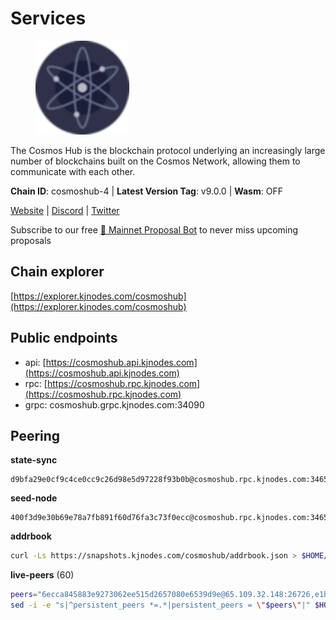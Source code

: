 # Services

<figure><img src="https://raw.githubusercontent.com/kj89/cosmos-images/main/logos/cosmoshub.png" width="150" alt=""><figcaption></figcaption></figure>

The Cosmos Hub is the blockchain protocol underlying an  increasingly large number of blockchains built on the  Cosmos Network, allowing them to communicate with each other.

**Chain ID**: cosmoshub-4 | **Latest Version Tag**: v9.0.0 | **Wasm**: OFF

[Website](https://hub.cosmos.network) | [Discord](https://discord.gg/cosmosnetwork) | [Twitter](https://twitter.com/cosmoshub)



Subscribe to our free [🤖 Mainnet Proposal Bot](https://t.me/kjnodes_proposal_bot) to never miss upcoming proposals


## Chain explorer
[https://explorer.kjnodes.com/cosmoshub](https://explorer.kjnodes.com/cosmoshub)

## Public endpoints

* api: [https://cosmoshub.api.kjnodes.com](https://cosmoshub.api.kjnodes.com)
* rpc: [https://cosmoshub.rpc.kjnodes.com](https://cosmoshub.rpc.kjnodes.com)
* grpc: cosmoshub.grpc.kjnodes.com:34090

## Peering

**state-sync**

```text
d9bfa29e0cf9c4ce0cc9c26d98e5d97228f93b0b@cosmoshub.rpc.kjnodes.com:34656
```

**seed-node**

```text
400f3d9e30b69e78a7fb891f60d76fa3c73f0ecc@cosmoshub.rpc.kjnodes.com:34659
```

**addrbook**
```bash
curl -Ls https://snapshots.kjnodes.com/cosmoshub/addrbook.json > $HOME/.gaia/config/addrbook.json
```

**live-peers** (60)
```bash
peers="6ecca845883e9273062ee515d2657080e6539d9e@65.109.32.148:26726,e1b058e5cfa2b836ddaa496b10911da62dcf182e@23.88.21.225:26656,2b4b4e3b376af4becd60865cc71f81c7e148375c@83.125.137.151:26656,ee767901f4a7eaf44603ef0a5b6e5edac118ba1e@74.118.136.149:26656,27ad834c62dbefc5beb74be7575515927bd07c58@193.176.85.151:26656,2286eeee09fcf37e768dfffc0db8c821b9231b7b@204.16.244.78:26656,a09ed43e09f773e39855dc5d8b6a220eff4cb947@204.16.241.207:26656,d9bfa29e0cf9c4ce0cc9c26d98e5d97228f93b0b@65.109.88.38:34656,4ddba29a7dfa740a4edeb5c620c963f67f951e1d@5.9.72.212:2000,1cce99042f884d669e7287e3e362bff8e385c63e@46.4.79.183:26726,c940e11c1072dad06da3b1b48ca92966bb37e93a@74.96.207.58:28721,ca5011c44fd74d95e7fca487c69e301df195750c@65.108.122.246:26726,4c46d32cbc4777c59a91a53fdadf8a3fa362036e@116.202.10.68:26656,82588f011491c6100d922d133f52fc23460b9231@95.216.230.145:26656,bba10290da32f3cb41e15c3a192413666ce05cee@23.88.18.129:26656,44594a57ce538a21f8558bcb1c9ce560ad879e3e@15.235.114.84:26656,67685d93f2256caa7a2d53e3a104f9e437c3d247@95.216.114.244:26656,213857e741833d17275ea559bb2d0342398cec99@35.245.206.45:26656,fe21dd474640247888fc7c4dce82da8da08a8bfd@135.181.113.227:26656,8a210f1bcfc9015a7bc18dcc5add29c0dce3f2dc@95.217.127.25:26656,b6b9bc1a0c18d12be759111bb3a0d9a8958120c7@57.128.20.184:26656,21324a8ab48c26d64a71cea42654e3554e1845f8@222.252.2.167:26656,6a2f3ad43b13d5647bc95f491399c8dab108472f@170.64.164.123:26090,e829d4764a5cecc44b3414777853b34407b36601@185.16.39.179:26656,1279eae188599463661c3e2b9ab492615a6d7079@65.108.235.32:2010,1da54d20c7339713f1d6d28dd2117087dd33d0ca@5.9.59.145:26656,b533749dfe0dc09eff1dfb2adf83108f9125ee1c@162.55.97.111:26656,36515aac2a928e227e7dc793a548b35b54bec974@45.63.82.80:26656,f5f8b96406a165d486be243723bfa7291db1cf62@35.230.170.155:26656,b858ca4f3fed2c36b949cf67188b126e2542a39a@135.181.215.115:26726,4e18c2a64f190a4bc3afb57e96b32c02ee08d355@95.216.98.181:26656,0eeb20e044d632b279e67f2fe91f50e4fceab1fd@159.223.223.84:26656,971ed177b284db42108187867cb8694df48ac742@95.217.205.41:26656,460967e46cc013e5e3eb365c1a8d271b0662549f@35.208.242.182:26656,cbd79ed2b90092b84c8d0bffb7604b3c7756798a@95.216.1.108:26656,202c5f5103cb9fbdc4f2e9de0f34d1c14a795135@209.182.238.232:26656,e0ab6c5cc86959853f499236b8297344802ac5f4@5.161.139.201:26656,8a7a917fce1e71d66c86b765c1ba61f3d5266a07@54.74.25.142:26656,89367eebb50a7da333d80dce71b5d5020eb01f84@23.90.70.43:49656,3da88430414ec9084c8983fe4d462cce655ff1f3@51.222.245.114:26656,7abab0475a506ed3b9ab2ad40948bfe53b797e13@128.199.128.15:26090,01c0d24922dcdf6f8816ec814a5c3436c5d5fbc5@65.108.195.29:36656,9e14c8c48776a789f7029e88c260b2a6cbbf1417@35.212.85.141:26656,9d048653fa4d98e6c0760ed0c54ad2d257ba46df@65.108.137.34:26656,76cb6275dcd71f43aecf3b8dddae08554b7cc6f5@51.79.20.226:26656,b79e1d3a621bdafd3a8d9a49dff8f4737d0bedc9@52.203.105.100:26656,df1b21a6a92c6045946b2263ada344628ee9a8b6@74.118.143.189:26656,aa70e2cc756b8dd9e265e578197d3049d67d731f@93.189.30.109:26656,5b143d463427d9ad0b621f97c0b8933643e293da@35.212.90.144:26656,e2b3cba06a28ff811e72f23d0e025c9354ed680d@35.206.163.4:26656,edea278ce4cc160512f325d0722f312b83202e73@178.128.42.132:26090,c124ce0b508e8b9ed1c5b6957f362225659b5343@23.88.18.57:26656,a94dff85ed430f0475f41fe306c82b7eb7f6e858@51.91.153.78:31649,f60fd27914e2efcaae1319afa88a0ddc380df72d@65.108.22.30:26656,b1b6c561cb03944fd59d14667895ccb61a45f1cd@45.34.1.114:26656,81062b9a8807a1229543b84bae2898c50a1b1dfc@52.211.169.132:26656,3334bb086be9ab0dba3a34331555624a7354a6ab@159.203.187.36:26090,2eb0e5e53401c51535c13250aba5fe98374ba7f0@51.210.32.145:26656,98969353ffa0579558ce55e38a049a5142de9aca@34.204.200.234:26656,cd372322e563832871672be23d8303508d4385a3@139.59.8.48:26090"
sed -i -e "s|^persistent_peers *=.*|persistent_peers = \"$peers\"|" $HOME/.gaia/config/config.toml
```
